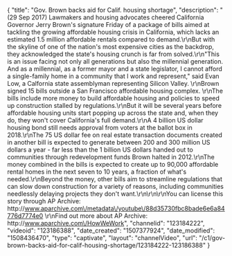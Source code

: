 {
    "title": "Gov. Brown backs aid for Calif. housing shortage",
    "description": "(29 Sep 2017) Lawmakers and housing advocates cheered California Governor Jerry Brown's signature Friday of a package of bills aimed at tackling the growing affordable housing crisis in California, which lacks an estimated 1.5 million affordable rentals compared to demand.\r\nBut with the skyline of one of the nation's most expensive cities as the backdrop, they acknowledged the state's housing crunch is far from solved.\r\n\"This is an issue facing not only all generations but also the millennial generation. And as a millennial, as a former mayor and a state legislator, I cannot afford a single-family home in a community that I work and represent,\" said Evan Low, a Calfornia state assemblyman representing Silicon Valley. \r\nBrown signed 15 bills outside a San Francisco affordable housing complex. \r\nThe bills include more money to build affordable housing and policies to speed up construction stalled by regulations.\r\nBut it will be several years before affordable housing units start popping up across the state and, when they do, they won't cover California's full demand.\r\nA 4 billion US dollar housing bond still needs approval from voters at the ballot box in 2018.\r\nThe 75 US dollar fee on real estate transaction documents created in another bill is expected to generate between 200 and 300 million US dollars a year - far less than the 1 billion US dollars handed out to communities through redevelopment funds Brown halted in 2012.\r\nThe money combined in the bills is expected to create up to 90,000 affordable rental homes in the next seven to 10 years, a fraction of what's needed.\r\nBeyond the money, other bills aim to streamline regulations that can slow down construction for a variety of reasons, including communities needlessly delaying projects they don't want.\r\n\r\n\r\nYou can license this story through AP Archive: http:\/\/www.aparchive.com\/metadata\/youtube\/88d35730fbc8bade6e6a84776d7774e0 \r\nFind out more about AP Archive: http:\/\/www.aparchive.com\/HowWeWork",
    "channelid": "123184222",
    "videoid": "123186388",
    "date_created": "1507377924",
    "date_modified": "1508436470",
    "type": "captivate",
    "layout": "channelVideo",
    "url": "\/c1\/gov-brown-backs-aid-for-calif-housing-shortage\/123184222-123186388"
}